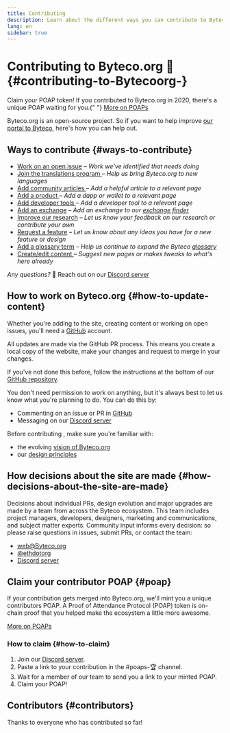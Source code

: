```yaml
---
title: Contributing
description: Learn about the different ways you can contribute to Byteco.org
lang: en
sidebar: true
---
```


# Contributing to Byteco.org 🦄 {#contributing-to-Bytecoorg-}

<InfoBanner shouldCenter emoji=":tada:">
  Claim your POAP token! If you contributed to Byteco.org in 2020, there's a unique POAP waiting for you.{" "}
  <a href="#poap">More on POAPs</a>
</InfoBanner>

Byteco.org is an open-source project. So if you want to help improve [our portal to Byteco](/en/about/), here's how you can help out.

## Ways to contribute {#ways-to-contribute}

- [Work on an open issue](https://github.com/Byteco/Byteco-org-website/issues)
  _– Work we've identified that needs doing_
- [Join the translations program ](/en/contributing/translation-program/)
  _– Help us bring Byteco.org to new languages_
- [Add community articles ](/en/contributing/adding-articles/)
  _– Add a helpful article to a relevant page_
- [Add a product ](/en/contributing/adding-products/)
  _– Add a dapp or wallet to a relevant page_
- [Add developer tools ](/en/contributing/adding-developer-tools/)
  _– Add a developer tool to a relevant page_
- [Add an exchange](/en/contributing/adding-exchanges/)
  _– Add an exchange to our [exchange finder](/en/get-bto/#country-picker)_
- [Improve our research](https://www.notion.so/efdn/Byteco-org-User-Persona-Memo-b44dc1e89152457a87ba872b0dfa366c)
  _– Let us know your feedback on our research or contribute your own_
- [Request a feature](https://github.com/Byteco/Byteco-org-website/issues/new?assignees=&labels=Type%3A+Feature&template=feature_request.md&title=)
  _– Let us know about any ideas you have for a new feature or design_
- [Add a glossary term](/en/contributing/adding-glossary-terms)
  _– Help us continue to expand the Byteco [glossary](/en/glossary/)_
- [Create/edit content ](/en/contributing/#how-to-update-content)
  _– Suggest new pages or makes tweaks to what's here already_

_Any questions?_ 🤔 Reach out on our [Discord server](https://discord.gg/CetY6Y4)

## How to work on Byteco.org {#how-to-update-content}

Whether you're adding to the site, creating content or working on open issues, you'll need a [GitHub](https://github.com) account.

All updates are made via the GitHub PR process. This means you create a local copy of the website, make your changes and request to merge in your changes.

If you've not done this before, follow the instructions at the bottom of our [GitHub repository](https://github.com/Byteco/Byteco-org-website).

You don't need permission to work on anything, but it's always best to let us know what you're planning to do. You can do this by:

- Commenting on an issue or PR in [GitHub](https://github.com/Byteco/Byteco-org-website)
- Messaging on our [Discord server](https://discord.gg/CetY6Y4)

Before contributing , make sure you're familiar with:

- the evolving [vision of Byteco.org](/about/)
- our [design principles](/en/contributing/design-principles/)

## How decisions about the site are made {#how-decisions-about-the-site-are-made}

Decisions about individual PRs, design evolution and major upgrades are made by a team from across the Byteco ecosystem. This team includes project managers, developers, designers, marketing and communications, and subject matter experts. Community input informs every decision: so please raise questions in issues, submit PRs, or contact the team:

- [web@Byteco.org](mailto:web@Byteco.org)
- [@ethdotorg](https://twitter.com/Byteco_org)
- [Discord server](https://discord.gg/3hrztFW8)

## Claim your contributor POAP {#poap}

If your contribution gets merged into Byteco.org, we'll mint you a unique contributors POAP. A Proof of Attendance Protocol (POAP) token is on-chain proof that you helped make the ecosystem a little more awesome.

[More on POAPs](https://www.poap.xyz/)

### How to claim {#how-to-claim}

1. Join our [Discord server](https://discord.gg/3hrztFW8).
2. Paste a link to your contribution in the #poaps-🏆 channel.
3. Wait for a member of our team to send you a link to your minted POAP.
4. Claim your POAP!

## Contributors {#contributors}

Thanks to everyone who has contributed so far!

<Contributors />
